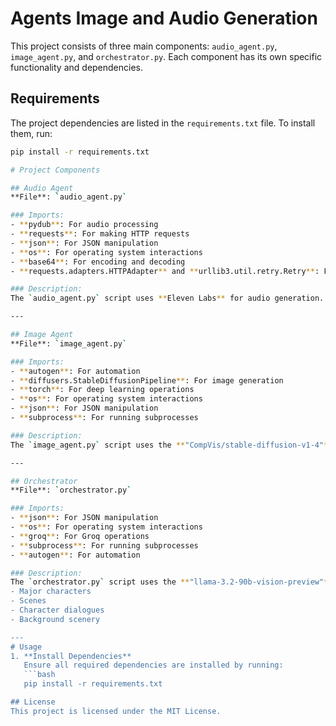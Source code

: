 # Agents Image and Audio Generation

This project consists of three main components: `audio_agent.py`, `image_agent.py`, and `orchestrator.py`. Each component has its own specific functionality and dependencies.

## Requirements

The project dependencies are listed in the `requirements.txt` file. To install them, run:

```bash
pip install -r requirements.txt

# Project Components

## Audio Agent
**File**: `audio_agent.py`

### Imports:
- **pydub**: For audio processing
- **requests**: For making HTTP requests
- **json**: For JSON manipulation
- **os**: For operating system interactions
- **base64**: For encoding and decoding
- **requests.adapters.HTTPAdapter** and **urllib3.util.retry.Retry**: For HTTP request retries

### Description:
The `audio_agent.py` script uses **Eleven Labs** for audio generation. It processes audio files, makes HTTP requests to the Eleven Labs API, and handles retries for robust communication.

---

## Image Agent
**File**: `image_agent.py`

### Imports:
- **autogen**: For automation
- **diffusers.StableDiffusionPipeline**: For image generation
- **torch**: For deep learning operations
- **os**: For operating system interactions
- **json**: For JSON manipulation
- **subprocess**: For running subprocesses

### Description:
The `image_agent.py` script uses the **"CompVis/stable-diffusion-v1-4"** model for image generation. It leverages the **Stable Diffusion Pipeline** to create images based on given prompts.

---

## Orchestrator
**File**: `orchestrator.py`

### Imports:
- **json**: For JSON manipulation
- **os**: For operating system interactions
- **groq**: For Groq operations
- **subprocess**: For running subprocesses
- **autogen**: For automation

### Description:
The `orchestrator.py` script uses the **"llama-3.2-90b-vision-preview"** model to analyze children's stories. It follows a specific prompt to extract:
- Major characters
- Scenes
- Character dialogues
- Background scenery

---
# Usage
1. **Install Dependencies**  
   Ensure all required dependencies are installed by running:  
   ```bash
   pip install -r requirements.txt

## License
This project is licensed under the MIT License. 